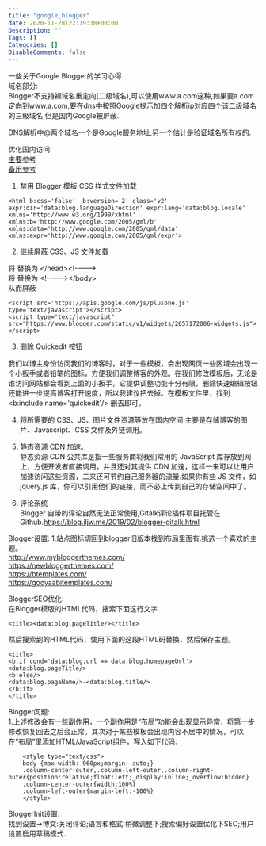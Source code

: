 ```yaml
---
title: "google_blogger"
date: 2020-11-28T22:19:38+08:00
Description: ""
Tags: []
Categories: []
DisableComments: false
---
```

一些关于Google Blogger的学习心得<!--more-->  
域名部分:  
Blogger不支持裸域名重定向(二级域名),可以使用www.a.com这种,如果要a.com定向到www.a.com,要在dns中按照Google提示加四个解析ip对应四个该二级域名的三级域名,但是国内Google被屏蔽.  

DNS解析中@两个域名一个是Google服务地址,另一个估计是验证域名所有权的.

优化国内访问:  
[主要参考](https://blog.iljw.me/2016/09/blogger.html)  
[备用参考](https://www.williamlong.info/cat/webmaster.html)

1. 禁用 Blogger 模板 CSS 样式文件加载
```
<html b:css='false'  b:version='2' class='v2' expr:dir='data:blog.languageDirection' expr:lang='data:blog.locale' xmlns='http://www.w3.org/1999/xhtml' xmlns:b='http://www.google.com/2005/gml/b' xmlns:data='http://www.google.com/2005/gml/data' xmlns:expr='http://www.google.com/2005/gml/expr'>
```
2. 继续屏蔽 CSS、JS 文件加载  
   
将 </head> 替换为  &lt;/head&gt;&lt;!--</head>--&gt;  
将 </body> 替换为  &lt;!--</body>--&gt;&lt;/body&gt;  
从而屏蔽
```
<script src='https://apis.google.com/js/plusone.js' type='text/javascript'></script>
<script type="text/javascript" src="https://www.blogger.com/static/v1/widgets/2657172006-widgets.js"></script>
```
3. 删除 Quickedit 按钮  

我们以博主身份访问我们的博客时，对于一些模板，会出现网页一些区域会出现一个小扳手或者铅笔的图标，方便我们调整博客的外观。在我们修改模板后，无论是谁访问网站都会看到上面的小扳手，它提供调整功能十分有限，删除快速编辑按钮还能进一步提高博客打开速度，所以我建议把去掉。在模板文件里，找到 <b:include name='quickedit'/> 删去即可。  

4. 将所需要的 CSS、JS、图片文件资源等放在国内空间.主要是存储博客的图片、Javascript、CSS 文件及外链调用。  

5. 静态资源 CDN 加速。  
静态资源 CDN 公共库是指一些服务商将我们常用的 JavaScript 库存放到网上，方便开发者直接调用，并且还对其提供 CDN 加速，这样一来可以让用户加速访问这些资源，二来还可节约自己服务器的流量.如果你有些 JS 文件，如 jquery.js 库，你可以引用他们的链接，而不必上传到自己的存储空间中了。  

6. 评论系统  
Blogger 自带的评论自然无法正常使用,Gitalk评论插件项目托管在Github.https://blog.iljw.me/2019/02/blogger-gitalk.html  

Blogger设置:
1.站点图标切回到blogger旧版本找到布局里面有.挑选一个喜欢的主题。  
<http://www.mybloggerthemes.com/>   
<https://newbloggerthemes.com/>    
<https://btemplates.com/>   
<https://gooyaabitemplates.com/>  

BloggerSEO优化:  
在Blogger模版的HTML代码，搜索下面这行文字.
```
<title><data:blog.pageTitle/></title>
```
然后搜索到的HTML代码，使用下面的这段HTML码替换，然后保存主题。
```
<title>
<b:if cond='data:blog.url == data:blog.homepageUrl'>
<data:blog.pageTitle/>
<b:else/>
<data:blog.pageName/>-<data:blog.title/>
</b:if>
</title>
```
Blogger问题:  
1.上述修改会有一些副作用，一个副作用是“布局”功能会出现显示异常，将第一步修改恢复回去之后会正常。其次对于某些模板会出现内容不居中的情况，可以在“布局”里添加HTML/JavaScript组件，写入如下代码:
```
    <style type="text/css">
    body {max-width: 960px;margin: auto;}
    .column-center-outer,.column-left-outer,.column-right-outer{position:relative;float:left;_display:inline;_overflow:hidden}
    .column-center-outer{width:100%}
    .column-left-outer{margin-left:-100%}
    </style>
```
BloggerInit设置:  
找到设置->博文:关闭评论;语言和格式:稍微调整下;搜索偏好设置优化下SEO;用户设置启用草稿模式.



